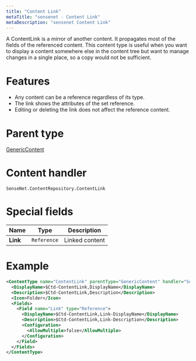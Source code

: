 ```yaml
---
title: "Content Link"
metaTitle: "sensenet - Content Link"
metaDescription: "sensenet Content Link"
---
```


A ContentLink is a mirror of another content. It propagates most of the fields of the referenced content. This content type is useful when you want to display a content somewhere else in the content tree but want to manage changes in a single place, so a copy would not be sufficient.

# Features

- Any content can be a reference regardless of its type.
- The link shows the attributes of the set reference.
- Editing or deleting the link does not affect the reference content.

# Parent type

[GenericContent](/concepts/content-types/01-generic-content)

# Content handler

`SenseNet.ContentRepository.ContentLink`

# Special fields

| Name     | Type        | Description    |
| -------- | ----------- | -------------- |
| **Link** | `Reference` | Linked content |

# Example

```xml
<ContentType name="ContentLink" parentType="GenericContent" handler="SenseNet.ContentRepository.ContentLink" xmlns="http://schemas.sensenet.com/SenseNet/ContentRepository/ContentTypeDefinition">
  <DisplayName>$Ctd-ContentLink,DisplayName</DisplayName>
  <Description>$Ctd-ContentLink,Description</Description>
  <Icon>Folder</Icon>
  <Fields>
    <Field name="Link" type="Reference">
      <DisplayName>$Ctd-ContentLink,Link-DisplayName</DisplayName>
      <Description>$Ctd-ContentLink,Link-Description</Description>
      <Configuration>
        <AllowMultiple>false</AllowMultiple>
      </Configuration>
    </Field>
  </Fields>
</ContentType>
```
